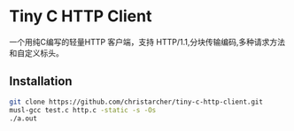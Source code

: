# Tiny C HTTP Client

一个用纯C编写的轻量HTTP 客户端，支持 HTTP/1.1,分块传输编码,多种请求方法和自定义标头。

## Installation

```bash
git clone https://github.com/christarcher/tiny-c-http-client.git
musl-gcc test.c http.c -static -s -Os
./a.out

```
